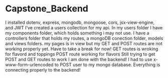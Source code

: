 # Capstone_Backend

I installed dotenv, express, mongodb, mongoose, cors, jsx-view-engine, and JWT 
I've created a users collection for my api. In my users folder I have my components folder, which holds something i may not use. I have a controllers folder that holds my routes, a mongoDB conection folder, models and views folders. my pages is in view but  my GET and POST routes are not working properly yet. Have to take a break for now!
GET routes is wroking for flavord and toppings
POST route working for flavors
Still trying to get POST and GET routes to work
I am done with the backend! I had to use x-www-form-urlencoded to POST user to my mongo database. Everything is connecting properly to the backend!


